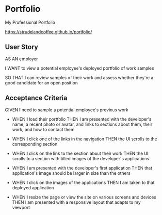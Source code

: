 # Portfolio

My Professional Portfolio

https://strudelandcoffee.github.io/portfolio/

## User Story

AS AN employer

I WANT to view a potential employee's deployed portfolio of work samples

SO THAT I can review samples of their work and assess whether they're a good candidate for an open position

## Acceptance Criteria

GIVEN I need to sample a potential employee's previous work

* WHEN I load their portfolio
THEN I am presented with the developer's name, a recent photo or avatar, and links to sections about them, their work, and how to contact them

* WHEN I click one of the links in the navigation
THEN the UI scrolls to the corresponding section

* WHEN I click on the link to the section about their work
THEN the UI scrolls to a section with titled images of the developer's applications

* WHEN I am presented with the developer's first application
THEN that application's image should be larger in size than the others

* WHEN I click on the images of the applications
THEN I am taken to that deployed application

* WHEN I resize the page or view the site on various screens and devices
THEN I am presented with a responsive layout that adapts to my viewport